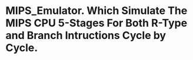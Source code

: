# MIPS_Emulator. Which Simulate The MIPS CPU 5-Stages For Both R-Type and Branch Intructions Cycle by Cycle.
